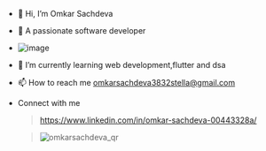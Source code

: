 - 👋 Hi, I’m Omkar Sachdeva
- 👀 A passionate software developer
- ![image](https://github.com/omkarsachdeva/omkarsachdeva/assets/125148365/98f9b4bb-c6a7-45cc-b032-7c084ca98251)

- 🌱 I’m currently learning web development,flutter and dsa
- 📫 How to reach me omkarsachdeva3832stella@gmail.com
- Connect with me
  >https://www.linkedin.com/in/omkar-sachdeva-00443328a/
  
  >![omkarsachdeva_qr](https://github.com/omkarsachdeva/omkarsachdeva/assets/125148365/7e0b60a5-dff9-462b-a955-7995b3622547)




<!---
omkarsachdeva/omkarsachdeva is a ✨ special ✨ repository because its `README.md` (this file) appears on your GitHub profile.
You can click the Preview link to take a look at your changes.
--->
